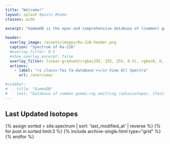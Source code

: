 ```yaml
---
title: "Welcome!"
layout: splash #posts #home
classes: wide

excerpt: "GammaDB is the open and comprehensive database of (common) gamma-ray emitting radioisotopes for gamma-spectroscopy."
    
header:
  overlay_image: /assets/images/Ra-226-header.png
  caption: "Spectrum of Ra-226"
  #overlay_filter: 0.5
  #show_overlay_excerpt: false
  overlay_filter: linear-gradient(rgba(255, 255, 255, 0.5), rgba(0, 0, 0, 0.5))
  actions:
    - label: "<i class='fas fa-database'></i> View All Spectra"
      url: /overview/

#sidebar:
#  - title: "GammaDB"
#    text: "Database of common gamma-ray emitting radioisotopes. [Text](/overview/){: .btn .btn--primary }"
---
```


## Last Updated Isotopes

{% assign sorted = site.spectrum | sort: 'last_modified_at' | reverse %}
{% for post in sorted limit:3 %}
  {% include archive-single.html type="grid" %}
{% endfor %}

